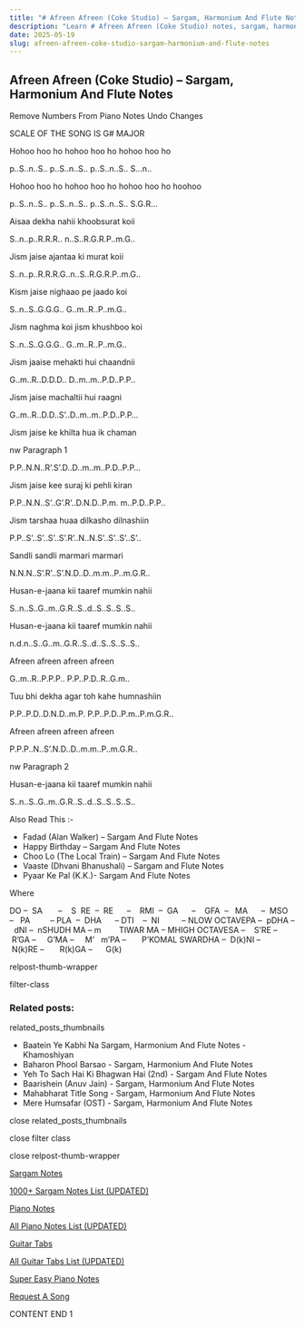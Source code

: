 ```yaml
---
title: "# Afreen Afreen (Coke Studio) – Sargam, Harmonium And Flute Notes"
description: "Learn # Afreen Afreen (Coke Studio) notes, sargam, harmonium notations and flute notes. Easy step-by-step tutorial for beginners."
date: 2025-05-19
slug: afreen-afreen-coke-studio-sargam-harmonium-and-flute-notes
---
```


## Afreen Afreen (Coke Studio) – Sargam, Harmonium And Flute Notes

Remove Numbers From Piano Notes
Undo Changes

SCALE OF THE SONG IS G# MAJOR

Hohoo hoo ho hohoo hoo ho hohoo hoo ho

p..S..n..S.. p..S..n..S.. p..S..n..S.. S…n..

Hohoo hoo ho hohoo hoo ho hohoo hoo ho hoohoo

p..S..n..S.. p..S..n..S.. p..S..n..S.. S.G.R…

Aisaa dekha nahii khoobsurat koii

S..n..p..R.R.R.. n..S..R.G.R.P..m.G..

Jism jaise ajantaa ki murat koii

S..n..p..R.R.R.G..n..S..R.G.R.P..m.G..

Kism jaise nighaao pe jaado koi

S..n..S..G.G.G.. G..m..R..P..m.G..

Jism naghma koi jism khushboo koi

S..n..S..G.G.G.. G..m..R..P..m.G..

Jism jaaise mehakti hui chaandnii

G..m..R..D.D.D.. D..m..m..P.D..P.P..

Jism jaise machaltii hui raagni

G..m..R..D.D..S’..D..m..m..P.D..P.P…

Jism jaise ke khilta hua ik chaman

nw Paragraph 1

P.P..N.N..R’.S’.D..D..m..m..P.D..P.P…

Jism jaise kee suraj ki pehli kiran

P.P..N.N..S’..G’.R’..D.N.D..P.m. m..P.D..P.P..

Jism tarshaa huaa dilkasho dilnashiin

P.P..S’..S’..S’..S’.R’..N..N.S’..S’..S’..S’..

Sandli sandli marmari marmari

N.N.N..S’.R’..S’.N.D..D..m.m..P..m.G.R..

Husan-e-jaana kii taaref mumkin nahii

S..n..S..G..m..G.R..S..d..S..S..S..S..

Husan-e-jaana kii taaref mumkin nahii

n.d.n..S..G..m..G.R..S..d..S..S..S..S..

Afreen afreen afreen afreen

G..m..R..P.P.P.. P.P..P.D..R..G.m..

Tuu bhi dekha agar toh kahe humnashiin

P.P..P.D..D.N.D..m.P. P.P..P.D..P.m..P.m.G.R..

Afreen afreen afreen afreen

P.P.P..N..S’.N.D..D..m.m..P..m.G.R..

nw Paragraph 2

Husan-e-jaana kii taaref mumkin nahii

S..n..S..G..m..G.R..S..d..S..S..S..S..



Also Read This :-



* Fadad (Alan Walker) – Sargam And Flute Notes
* Happy Birthday – Sargam And Flute Notes
* Choo Lo (The Local Train) – Sargam And Flute Notes
* Vaaste (Dhvani Bhanushali) – Sargam and Flute Notes
* Pyaar Ke Pal (K.K.)- Sargam And Flute Notes

Where



DO –  SA       –    S  RE  –  RE      –    RMI  –  GA      –    GFA  –   MA      –  MSO  –   PA         – PLA  –  DHA      – DTI    –  NI          – NLOW OCTAVEPA –  pDHA –  dNI –  nSHUDH MA – m        TIWAR MA – MHIGH OCTAVESA –    S’RE –     R’GA –     G’MA –     M’   m’PA –       P’KOMAL SWARDHA –  D(k)NI –       N(k)RE –       R(k)GA –      G(k)



relpost-thumb-wrapper

filter-class

### Related posts:

related_posts_thumbnails

* Baatein Ye Kabhi Na Sargam, Harmonium And Flute Notes - Khamoshiyan
* Baharon Phool Barsao - Sargam, Harmonium And Flute Notes
* Yeh To Sach Hai Ki Bhagwan Hai (2nd) - Sargam And Flute Notes
* Baarishein (Anuv Jain) - Sargam, Harmonium And Flute Notes
* Mahabharat Title Song - Sargam, Harmonium And Flute Notes
* Mere Humsafar (OST) - Sargam, Harmonium And Flute Notes

close related_posts_thumbnails

close filter class

close relpost-thumb-wrapper

[Sargam Notes](/sargam-notes.html)

[1000+ Sargam Notes List (UPDATED)](/all-songs-list-sargam-notes.html)

[Piano Notes](/piano-notes.html)

[All Piano Notes List (UPDATED)](/all-songs-list-piano-notes.html)

[Guitar Tabs](/guitar-tabs.html)

[All Guitar Tabs List (UPDATED)](/all-songs-list-guitar-tabs.html)

[Super Easy Piano Notes](https://studywall.in/)

[Request A Song](/request-a-song.html)

CONTENT END 1

